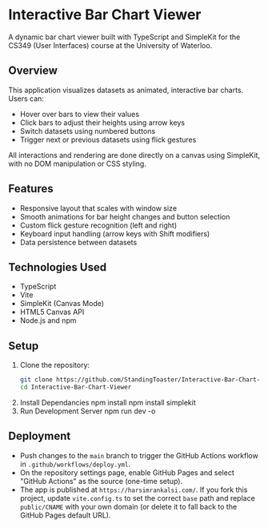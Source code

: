 # Interactive Bar Chart Viewer

A dynamic bar chart viewer built with TypeScript and SimpleKit for the CS349 (User Interfaces) course at the University of Waterloo.

## Overview
This application visualizes datasets as animated, interactive bar charts.  
Users can:
- Hover over bars to view their values  
- Click bars to adjust their heights using arrow keys  
- Switch datasets using numbered buttons  
- Trigger next or previous datasets using flick gestures  

All interactions and rendering are done directly on a canvas using SimpleKit, with no DOM manipulation or CSS styling.

## Features
- Responsive layout that scales with window size  
- Smooth animations for bar height changes and button selection  
- Custom flick gesture recognition (left and right)  
- Keyboard input handling (arrow keys with Shift modifiers)  
- Data persistence between datasets  

## Technologies Used
- TypeScript  
- Vite  
- SimpleKit (Canvas Mode)  
- HTML5 Canvas API  
- Node.js and npm  

## Setup
1. Clone the repository:
   ```bash
   git clone https://github.com/StandingToaster/Interactive-Bar-Chart-Viewer.git
   cd Interactive-Bar-Chart-Viewer
2. Install Dependancies
   npm install
   npm install simplekit
3. Run Development Server
   npm run dev -o

## Deployment
- Push changes to the `main` branch to trigger the GitHub Actions workflow in `.github/workflows/deploy.yml`.
- On the repository settings page, enable GitHub Pages and select "GitHub Actions" as the source (one-time setup).
- The app is published at `https://harsimrankalsi.com/`. If you fork this project, update `vite.config.ts` to set the correct `base` path and replace `public/CNAME` with your own domain (or delete it to fall back to the GitHub Pages default URL).

